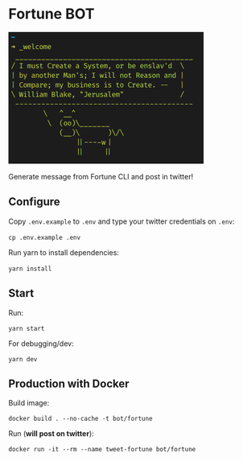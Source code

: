 # Fortune BOT

![fortune-bot](image/fortune-bot.png)

Generate message from Fortune CLI and post in twitter!

## Configure

Copy `.env.example` to `.env` and type your twitter credentials on `.env`:

```cp .env.example .env```

Run yarn to install dependencies:

```yarn install```

## Start

Run:

```
yarn start
```

For debugging/dev:

```
yarn dev
```

## Production with Docker

Build image:
```
docker build . --no-cache -t bot/fortune
```


Run (**will post on twitter**):

```
docker run -it --rm --name tweet-fortune bot/fortune
```
